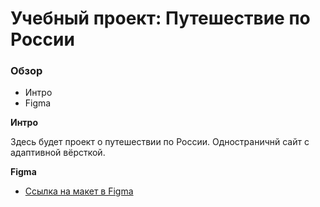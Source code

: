 # Учебный проект: Путешествие по России

### Обзор
* Интро
* Figma

**Интро**

Здесь будет проект о путешествии по России.
Одностраничнй сайт с адаптивной вёрсткой.

**Figma**

* [Ссылка на макет в Figma](https://www.figma.com/file/5S2WSbEFL6awjVWJ0NWL8Q/Sprint-3_-Russia-_-desktop-%2B-mobile)
